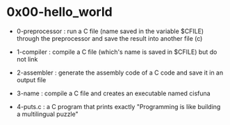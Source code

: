 # 0x00-hello_world

* 0-preprocessor : run a C file (name saved in the variable $CFILE) through the preprocessor and save the result into another file (c)

* 1-compiler : compile a C file (which's name is saved in $CFILE) but do not link

* 2-assembler : generate the assembly code of a C code and save it in an output file

* 3-name : compile a C file and creates an executable named cisfuna

* 4-puts.c : a C program that prints exactly "Programming is like building a multilingual puzzle"

